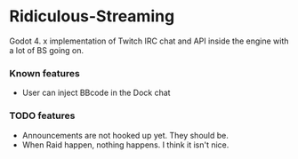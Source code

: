 # Ridiculous-Streaming
 Godot 4. x implementation of Twitch IRC chat and API inside the engine with a lot of BS going on.

### Known features
- User can inject BBcode in the Dock chat

### TODO features
- Announcements are not hooked up yet. They should be.
- When Raid happen, nothing happens. I think it isn't nice.
